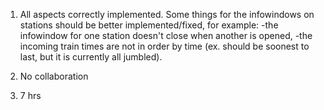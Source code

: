 1. All aspects correctly implemented. 
	Some things for the infowindows on stations
	should be better implemented/fixed, for example: 
		-the infowindow for one station doesn't close when another 
		is opened, 
		-the incoming train times are not in order by time 
		(ex. should be soonest to last, but it is
		currently all jumbled). 

2. No collaboration
3. 7 hrs
